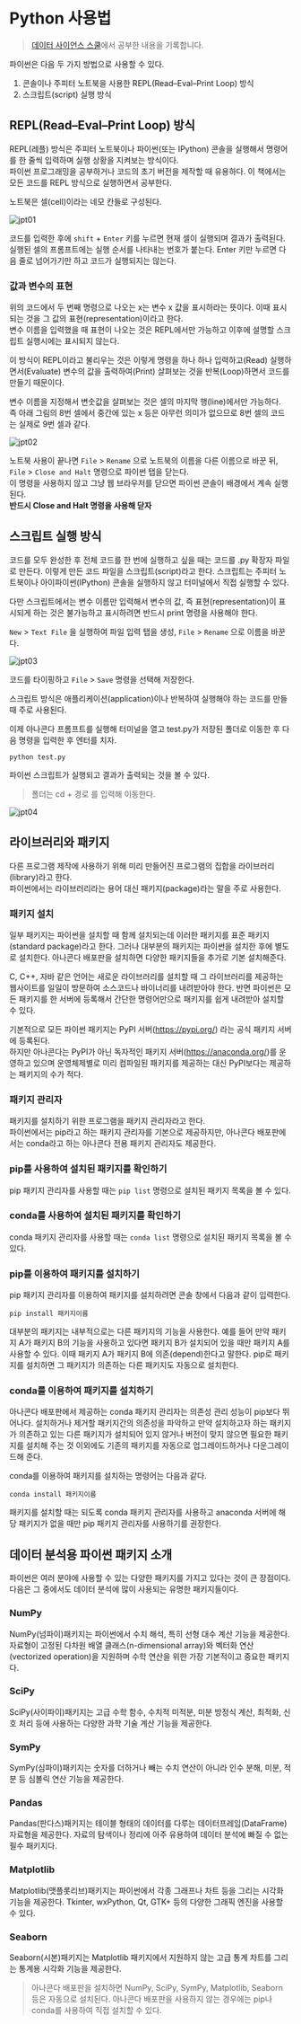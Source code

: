 # Python 사용법
>[데이터 사이언스 스쿨](https://datascienceschool.net/intro.html)에서 공부한 내용을 기록합니다.

파이썬은 다음 두 가지 방법으로 사용할 수 있다.
1. 콘솔이나 주피터 노트북을 사용한 REPL(Read–Eval–Print Loop) 방식
2. 스크립트(script) 실행 방식

## REPL(Read–Eval–Print Loop) 방식

REPL(레플) 방식은 주피터 노트북이나 파이썬(또는 IPython) 콘솔을 실행해서 명령어를 한 줄씩 입력하며 실행 상황을 지켜보는 방식이다.  
파이썬 프로그래밍을 공부하거나 코드의 초기 버전을 제작할 때 유용하다. 이 책에서는 모든 코드를 REPL 방식으로 실행하면서 공부한다.

노트북은 셀(cell)이라는 네모 칸들로 구성된다.

![jpt01](https://github.com/sudaltokki/TIL/blob/main/Machine_Learning/img/jpt.PNG)

코드를 입력한 후에 `shift` + `Enter` 키를 누르면 현재 셀이 실행되며 결과가 출력된다.  
실행된 셀의 프롬프트에는 실행 순서를 나타내는 번호가 붙는다. Enter 키만 누르면 다음 줄로 넘어가기만 하고 코드가 실행되지는 않는다.

### 값과 변수의 표현

위의 코드에서 두 번째 명령으로 나오는 x는 변수 x 값을 표시하라는 뜻이다. 이때 표시되는 것을 그 값의 표현(representation)이라고 한다.  
변수 이름을 입력했을 때 표현이 나오는 것은 REPL에서만 가능하고 이후에 설명할 스크립트 실행시에는 표시되지 않는다. 

이 방식이 REPL이라고 불리우는 것은 이렇게 명령을 하나 하나 입력하고(Read) 실행하면서(Evaluate) 변수의 값을 출력하여(Print) 살펴보는 것을 반복(Loop)하면서 코드를 만들기 때문이다.

변수 이름을 지정해서 변숫값을 살펴보는 것은 셀의 마지막 행(line)에서만 가능하다.  
즉 아래 그림의 8번 셀에서 중간에 있는 x 등은 아무런 의미가 없으므로 8번 셀의 코드는 실제로 9번 셀과 같다.

![jpt02](https://datascienceschool.net/_images/jupyter_notebook_7.png)

노트북 사용이 끝나면 `File` > `Rename` 으로 노트북의 이름을 다른 이름으로 바꾼 뒤, `File` > `Close and Halt` 명령으로 파이썬 탭을 닫는다.  
이 명령을 사용하지 않고 그냥 웹 브라우저를 닫으면 파이썬 콘솔이 배경에서 계속 실행된다.  
**반드시 Close and Halt 명령을 사용해 닫자**

## 스크립트 실행 방식

코드를 모두 완성한 후 전체 코드를 한 번에 실행하고 싶을 때는 코드를 .py 확장자 파일로 만든다. 이렇게 만든 코드 파일을 스크립트(script)라고 한다. 
스크립트는 주피터 노트북이나 아이파이썬(IPython) 콘솔을 실행하지 않고 터미널에서 직접 실행할 수 있다.

다만 스크립트에서는 변수 이름만 입력해서 변수의 값, 즉 표현(representation)이 표시되게 하는 것은 불가능하고 표시하려면 반드시 print 명령을 사용해야 한다.

`New` > `Text File` 을 실행하여 파일 입력 탭을 생성, `File` > `Rename` 으로 이름을 바꾼다.

![jpt03](https://github.com/sudaltokki/TIL/blob/main/Machine_Learning/img/jpt03.PNG)  

코드를 타이핑하고 `File` > `Save` 명령을 선택해 저장한다.

스크립트 방식은 애플리케이션(application)이나 반복하여 실행해야 하는 코드를 만들 때 주로 사용된다.

이제 아나콘다 프롬프트를 실행해 터미널을 열고 test.py가 저장된 폴더로 이동한 후 다음 명령을 입력한 후 엔터를 치자.   
```
python test.py
```
파이썬 스크립트가 실행되고 결과가 출력되는 것을 볼 수 있다.
>폴더는 cd + 경로 를 입력해 이동한다.

![jpt04](https://github.com/sudaltokki/TIL/blob/main/Machine_Learning/img/jpt04.PNG)


## 라이브러리와 패키지

다른 프로그램 제작에 사용하기 위해 미리 만들어진 프로그램의 집합을 라이브러리(library)라고 한다.  
파이썬에서는 라이브러리라는 용어 대신 패키지(package)라는 말을 주로 사용한다.

### 패키지 설치
일부 패키지는 파이썬을 설치할 때 함께 설치되는데 이러한 패키지를 표준 패키지(standard package)라고 한다. 그러나 대부분의 패키지는 파이썬을 설치한 후에 별도로 설치한다.
아나콘다 배포판을 설치하면 다양한 패키지들을 추가로 기본 설치해준다. 

C, C++, 자바 같은 언어는 새로운 라이브러리를 설치할 때 그 라이브러리를 제공하는 웹사이트를 일일이 방문하여 소스코드나 바이너리를 내려받아야 한다.
반면 파이썬은 모든 패키지를 한 서버에 등록해서 간단한 명령어만으로 패키지를 쉽게 내려받아 설치할 수 있다.

기본적으로 모든 파이썬 패키지는 PyPI 서버(https://pypi.org/) 라는 공식 패키지 서버에 등록된다.  
하지만 아나콘다는 PyPI가 아닌 독자적인 패키지 서버(https://anaconda.org/)를 운영하고 있으며 운영체제별로 미리 컴파일된 패키지를 제공하는 대신 PyPI보다는 제공하는 패키지의 수가 적다.

### 패키지 관리자
패키지를 설치하기 위한 프로그램을 패키지 관리자라고 한다.  
파이썬에서는 pip라고 하는 패키지 관리자를 기본으로 제공하지만, 아나콘다 배포판에서는 conda라고 하는 아나콘다 전용 패키지 관리자도 제공한다.

### pip를 사용하여 설치된 패키지를 확인하기
pip 패키지 관리자를 사용할 때는 `pip list` 명령으로 설치된 패키지 목록을 볼 수 있다.

### conda를 사용하여 설치된 패키지를 확인하기
conda 패키지 관리자를 사용할 때는 `conda list` 명령으로 설치된 패키지 목록을 볼 수 있다.

### pip를 이용하여 패키지를 설치하기
pip 패키지 관리자를 이용하여 패키지를 설치하려면 콘솔 창에서 다음과 같이 입력한다.

```
pip install 패키지이름
```

대부분의 패키지는 내부적으로는 다른 패키지의 기능을 사용한다. 예를 들어 만약 패키지 A가 패키지 B의 기능을 사용하고 있다면 패키지 B가 설치되어 있을 때만 패키지 A를 사용할 수 있다. 
이때 패키지 A가 패키지 B에 의존(depend)한다고 말한다. pip로 패키지를 설치하면 그 패키지가 의존하는 다른 패키지도 자동으로 설치한다.

### conda를 이용하여 패키지를 설치하기
아나콘다 배포판에서 제공하는 conda 패키지 관리자는 의존성 관리 성능이 pip보다 뛰어나다. 설치하거나 제거할 패키지간의 의존성을 파악하고 만약 설치하고자 하는 패키지가 의존하고 있는 다른 패키지가 설치되어 있지 않거나 버전이 맞지 않으면 필요한 패키지를 설치해 주는 것 이외에도 기존의 패키지를 자동으로 업그레이드하거나 다운그레이드해 준다.

conda를 이용하여 패키지를 설치하는 명령어는 다음과 같다.

```
conda install 패키지이름
```

패키지를 설치할 때는 되도록 conda 패키지 관리자를 사용하고 anaconda 서버에 해당 패키지가 없을 때만 pip 패키지 관리자를 사용하기를 권장한다.

## 데이터 분석용 파이썬 패키지 소개
파이썬은 여러 분야에 사용할 수 있는 다양한 패키지를 가지고 있다는 것이 큰 장점이다. 다음은 그 중에서도 데이터 분석에 많이 사용되는 유명한 패키지들이다.

### NumPy
NumPy(넘파이)패키지는 파이썬에서 수치 해석, 특히 선형 대수 계산 기능을 제공한다. 자료형이 고정된 다차원 배열 클래스(n-dimensional array)와 벡터화 연산(vectorized operation)을 지원하며 수학 연산을 위한 가장 기본적이고 중요한 패키지다.

### SciPy
SciPy(사이파이)패키지는 고급 수학 함수, 수치적 미적분, 미분 방정식 계산, 최적화, 신호 처리 등에 사용하는 다양한 과학 기술 계산 기능을 제공한다.

### SymPy
SymPy(심파이)패키지는 숫자를 더하거나 빼는 수치 연산이 아니라 인수 분해, 미분, 적분 등 심볼릭 연산 기능을 제공한다.

### Pandas
Pandas(판다스)패키지는 테이블 형태의 데이터를 다루는 데이터프레임(DataFrame) 자료형을 제공한다. 자료의 탐색이나 정리에 아주 유용하여 데이터 분석에 빠질 수 없는 필수 패키지다.

### Matplotlib
Matplotlib(맷플롯리브)패키지는 파이썬에서 각종 그래프나 차트 등을 그리는 시각화 기능을 제공한다. Tkinter, wxPython, Qt, GTK+ 등의 다양한 그래픽 엔진을 사용할 수 있다. 

### Seaborn
Seaborn(시본)패키지는 Matplotlib 패키지에서 지원하지 않는 고급 통계 차트를 그리는 통계용 시각화 기능을 제공한다.

> 아나콘다 배포판을 설치하면 NumPy, SciPy, SymPy, Matplotlib, Seaborn 등은 자동으로 설치된다. 아나콘다 배포판을 사용하지 않는 경우에는 pip나 conda를 사용하여 직접 설치할 수 있다.
